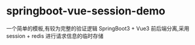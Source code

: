 # springboot-vue-session-demo
一个简单的模板,有较为完整的验证逻辑
SpringBoot3 + Vue3 前后端分离,采用 session + redis 进行请求信息的临时存储
